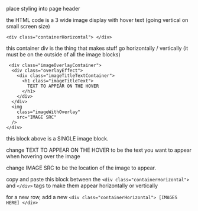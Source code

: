 place styling into page header

the HTML code is a 3 wide image display with hover text (going vertical on small screen size)

```<div class="containerHorizontal"> </div>```

this container div is the thing that makes stuff go horizontally / vertically (it must be on the outside of all the image blocks)

```
 <div class="imageOverlayContainer">
  <div class="overlayEffect">
    <div class="imageTitleTextContainer">
      <h1 class="imageTitleText">
        TEXT TO APPEAR ON THE HOVER
      </h1>
    </div>
  </div>
  <img
    class="imageWithOverlay"
    src="IMAGE SRC"
  />
</div>
```

this block above is a SINGLE image block.

change TEXT TO APPEAR ON THE HOVER to be the text you want to appear when hovering over the image

change IMAGE SRC to be the location of the image to appear.

copy and paste this block between the `<div class="containerHorizontal">` and `</div>` tags to make them appear horizontally or vertically

for a new row, add a new `<div class="containerHorizontal"> [IMAGES HERE] </div>`
